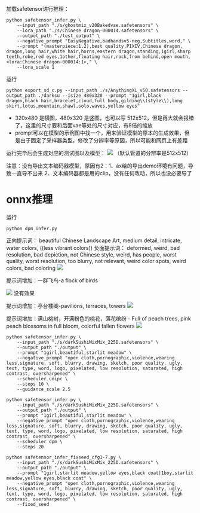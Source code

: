 加载safetensor进行推理：
```
python safetensor_infer.py \
    --input_path "./s/ghostmix_v20Bakedvae.safetensors" \
    --lora_path "./s/Chinese dragon-000014.safetensors" \
    --output_path "./test_output" \
    --negative_prompt "EasyNegative,badhandsv5-neg,Subtitles,word," \
    --prompt "(masterpiece:1.2),best quality,PIXIV,Chinese dragon,
dragon,long hair,white hair,horns,eastern dragon,standing,1girl,sharp teeth,robe,red eyes,1other,floating hair,rock,from behind,open mouth,
<lora:Chinese dragon-000014:1>," \
    --lora_scale 1
```


运行
```
python export_sd_c.py --input_path ./s/AnythingXL_v50.safetensors --output_path ./darksu --isize 480x320 --prompt "1girl,black dragon,black hair,bracelet,cloud,full body,gilding\\(style\\),long skirt,lotus,mountain,shawl,solo,waves,yellow eyes"
```


- 320x480 是横图，480x320 是竖图，也可以写 512x512，但是再大就会报错了，这里的尺寸要和后面vae等处的尺寸对应，有8倍的缩放
- prompt可以在模型的示例图中找一个，用来验证模型的原本的生成效果，但是由于固定了采样器类型，修改了分辨率等原因，所以可能和网页上有差距

运行完毕后会生成对应的测试图以及模型：
![](lora_test.jpg)
（默认管道的分辨率是512x512）

注意：没有导出文本编码器模型，原因有2：1、ax给的导出demo环境有问题，导致一直导不出来 2、文本编码器都是用的clip，没有任何改动，所以也没必要导了




# onnx推理
运行
```
python dpm_infer.py
```

正向提示词：
beautiful Chinese Landscape Art, medium detail, intricate, water colors, ((less vibrant colors))
负面提示词：
deformed, weird, bad resolution, bad depiction, not Chinese style, weird, has people, worst quality, worst resolution, too blurry, not relevant, weird color spots, weird colors, bad coloring
![](txt2img_output_onnx%203.png)

提示词增加：一群飞鸟-a flock of birds

![](txt2img_output_onnx%202.png)
没有效果


提示词增加：亭台楼阁-pavilions, terraces, towers
![](txt2img_output_onnx%204.png)

提示词增加：满山桃树，开满粉色的桃花，落花缤纷 - Full of peach trees, pink peach blossoms in full bloom, colorful fallen flowers
![](txt2img_output_onnx%205.png)




```
python safetensor_infer.py \
    --input_path "./s/darkSushiMixMix_225D.safetensors" \
    --output_path "./output" \
    --prompt "1girl,beautiful,starlit meadow" \
    --negative_prompt "open cloth,pornographic,violence,wearing less,signature, soft, blurry, drawing, sketch, poor quality, ugly, text, type, word, logo, pixelated, low resolution, saturated, high contrast, oversharpened" \
    --scheduler unipc \
    --steps 10 \
    --guidance_scale 2.5
```



```
python safetensor_infer.py \
    --input_path "./s/darkSushiMixMix_225D.safetensors" \
    --output_path "./output" \
    --prompt "1girl,beautiful,starlit meadow" \
    --negative_prompt "open cloth,pornographic,violence,wearing less,signature, soft, blurry, drawing, sketch, poor quality, ugly, text, type, word, logo, pixelated, low resolution, saturated, high contrast, oversharpened" \
    --scheduler dpm \
    --steps 20
```









```
python safetensor_infer_fixseed_cfg1-7.py \
    --input_path "./s/darkSushiMixMix_225D.safetensors" \
    --output_path "./output" \
    --prompt "1girl,starlit meadow,yellow eyes,black coat|1boy,starlit meadow,yellow eyes,black coat" \
    --negative_prompt "open cloth,pornographic,violence,wearing less,signature, soft, blurry, drawing, sketch, poor quality, ugly, text, type, word, logo, pixelated, low resolution, saturated, high contrast, oversharpened" \
    --fixed_seed
```
